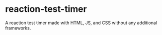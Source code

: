 # reaction-test-timer
A reaction test timer made with HTML, JS, and CSS without any additional frameworks.
